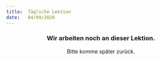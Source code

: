 ```yaml
---
title:  Tägliche Lektion
date:   04/09/2020
---
```


### <center>Wir arbeiten noch an dieser Lektion.</center>
<center>Bitte komme später zurück.</center>